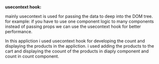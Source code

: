 **usecontext hook:**

mainly usecontext is used for passing the data to deep into the DOM tree.
for example: 
if you have to use one component logic to many components instead of passing props we can use the usecontext hook for better performance.

In this appliction i used usecontext hook for developing the count and displaying the products in the appliction.
i used adding the products to the cart and displaying the coount of the products in diaply component and count in count component.

